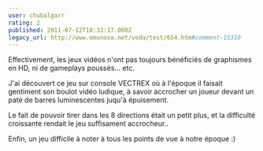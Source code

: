 ```yaml
---
user: chubalgarr
rating: 2
published: 2011-07-12T18:33:17.000Z
legacy_url: http://www.emunova.net/veda/test/654.htm#comment-15310
---
```

Effectivement, les jeux vidéos n'ont pas toujours bénéficiés de graphismes en HD, ni de gameplays poussés... etc.

J'ai découvert ce jeu sur console VECTREX où à l'époque il faisait gentiment son boulot vidéo ludique, à savoir accrocher un joueur devant un paté de barres luminescentes juqu'à épuisement.

Le fait de pouvoir tirer dans les 8 directions était un petit plus, et la difficulté croissante rendait le jeu suffisament accrocheur..

Enfin, un jeu difficile à noter à tous les points de vue à notre époque :)